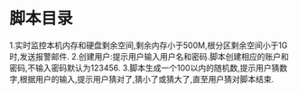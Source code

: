 # 脚本目录
1.实时监控本机内存和硬盘剩余空间,剩余内存小于500M,根分区剩余空间小于1G时,发送报警邮件.
2.创建用户:提示用户输入用户名和密码.脚本创建相应的账户和密码,不输入密码默认为123456.
3.脚本生成一个100以内的随机数,提示用户猜数字,根据用户的输入,提示用户猜对了,猜小了或猜大了,直至用户猜对脚本结束.

